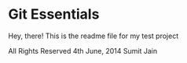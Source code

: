 # Git Essentials

Hey, there! This is the readme file for my test project


All Rights Reserved 4th June, 2014 Sumit Jain

